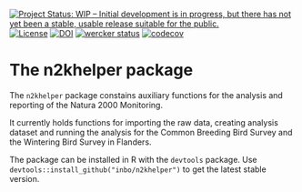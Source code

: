 [![Project Status: WIP – Initial development is in progress, but there has not yet been a stable, usable release suitable for the public.](http://www.repostatus.org/badges/latest/wip.svg)](http://www.repostatus.org/#wip)
[![License](http://img.shields.io/badge/license-GPL--3-blue.svg?style=flat)](http://www.gnu.org/licenses/gpl-3.0.html)
[![DOI](https://zenodo.org/badge/50571210.svg)](https://zenodo.org/badge/latestdoi/50571210)
[![wercker status](https://app.wercker.com/status/a0db92c2c346d3ce044568c17879fb51/s/master "wercker status")](https://app.wercker.com/project/bykey/a0db92c2c346d3ce044568c17879fb51)
[![codecov](https://codecov.io/gh/inbo/n2khelper/branch/master/graph/badge.svg)](https://codecov.io/gh/inbo/n2khelper)

# The n2khelper package

The `n2khelper` package constains auxiliary functions for the analysis and reporting of the Natura 2000 Monitoring.

It currently holds functions for importing the raw data, creating analysis dataset and running the analysis for the Common Breeding Bird Survey and the Wintering Bird Survey in Flanders.

The package can be installed in R with the `devtools` package. Use `devtools::install_github("inbo/n2khelper")` to get the latest stable version.
